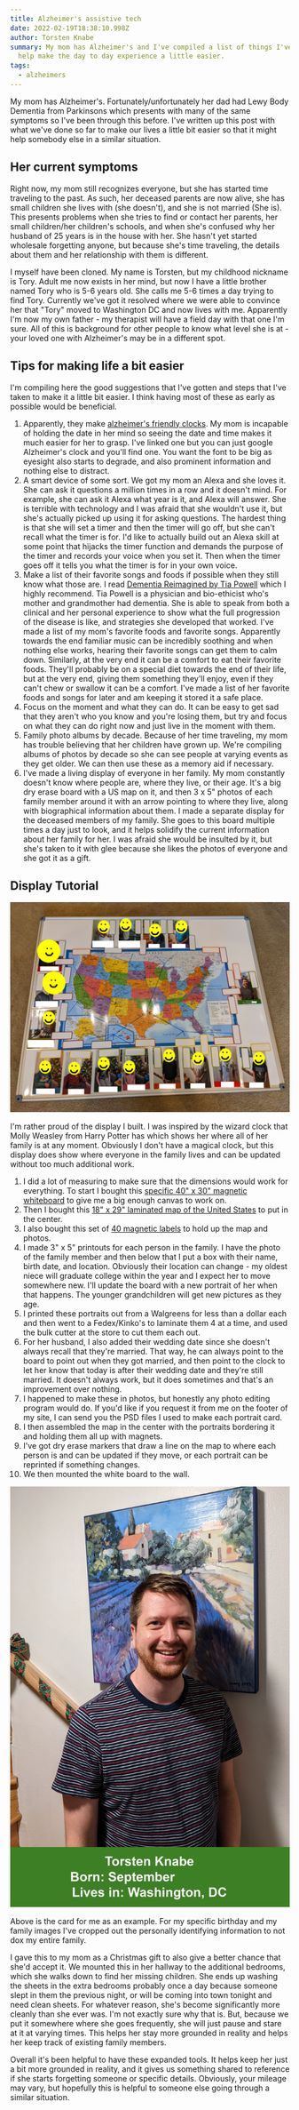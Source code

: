 ```yaml
---
title: Alzheimer's assistive tech
date: 2022-02-19T18:38:10.998Z
author: Torsten Knabe
summary: My mom has Alzheimer's and I've compiled a list of things I've done to
  help make the day to day experience a little easier.
tags:
  - alzheimers
---
```

My mom has Alzheimer's. Fortunately/unfortunately her dad had Lewy Body Dementia from Parkinsons which presents with many of the same symptoms so I've been through this before. I've written up this post with what we've done so far to make our lives a little bit easier so that it might help somebody else in a similar situation.

## Her current symptoms

Right now, my mom still recognizes everyone, but she has started time traveling to the past. As such, her deceased parents are now alive, she has small children she lives with (she doesn't), and she is not married (She is). This presents problems when she tries to find or contact her parents, her small children/her children's schools, and when she's confused why her husband of 25 years is in the house with her. She hasn't yet started wholesale forgetting anyone, but because she's time traveling, the details about them and her relationship with them is different. 

I myself have been cloned. My name is Torsten, but my childhood nickname is Tory. Adult me now exists in her mind, but now I have a little brother named Tory who is 5-6 years old. She calls me 5-6 times a day trying to find Tory. Currently we've got it resolved where we were able to convince her that "Tory" moved to Washington DC and now lives with me. Apparently I'm now my own father - my therapist will have a field day with that one I'm sure. All of this is background for other people to know what level she is at - your loved one with Alzheimer's may be in a different spot.

## Tips for making life a bit easier

I'm compiling here the good suggestions that I've gotten and steps that I've taken to make it a little bit easier. I think having most of these as early as possible would be beneficial.

1. Apparently, they make [alzheimer's friendly clocks](https://smile.amazon.com/dp/B07ZRH7X5T). My mom is incapable of holding the date in her mind so seeing the date and time makes it much easier for her to grasp. I've linked one but you can just google Alzheimer's clock and you'll find one. You want the font to be big as eyesight also starts to degrade, and also prominent information and nothing else to distract.
2. A smart device of some sort. We got my mom an Alexa and she loves it. She can ask it questions a million times in a row and it doesn't mind. For example, she can ask it Alexa what year is it, and Alexa will answer. She is terrible with technology and I was afraid that she wouldn't use it, but she's actually picked up using it for asking questions. The hardest thing is that she will set a timer and then the timer will go off, but she can't recall what the timer is for. I'd like to actually build out an Alexa skill at some point that hijacks the timer function and demands the purpose of the timer and records your voice when you set it. Then when the timer goes off it tells you what the timer is for in your own voice.
3. Make a list of their favorite songs and foods if possible when they still know what those are. I read [Dementia Reimagined by Tia Powell](https://smile.amazon.com/Dementia-Reimagined-Building-Dignity-Beginning-ebook/dp/B07FC1JRKG) which I highly recommend. Tia Powell is a physician and bio-ethicist who's mother and grandmother had dementia. She is able to speak from both a clinical and her personal experience to show what the full progression of the disease is like, and strategies she developed that worked. I've made a list of my mom's favorite foods and favorite songs. Apparently towards the end familiar music can be incredibly soothing and when nothing else works, hearing their favorite songs can get them to calm down. Similarly, at the very end it can be a comfort to eat their favorite foods. They'll probably be on a special diet towards the end of their life, but at the very end, giving them something they'll enjoy, even if they can't chew or swallow it can be a comfort. I've made a list of her favorite foods and songs for later and am keeping it stored it a safe place.
4. Focus on the moment and what they can do. It can be easy to get sad that they aren't who you know and you're losing them, but try and focus on what they can do right now and just live in the moment with them.
5. Family photo albums by decade. Because of her time traveling, my mom has trouble believing that her children have grown up. We're compiling albums of photos by decade so she can see people at varying events as they get older. We can then use these as a memory aid if necessary.
6. I've made a living display of everyone in her family. My mom constantly doesn't know where people are, where they live, or their age. It's a big dry erase board with a US map on it, and then 3 x 5" photos of each family member around it with an arrow pointing to where they live, along with biographical information about them. I made a separate display for the deceased members of my family. She goes to this board multiple times a day just to look, and it helps solidify the current information about her family for her. I was afraid she would be insulted by it, but she's taken to it with glee because she likes the photos of everyone and she got it as a gift.

## Display Tutorial

![Whiteboard with a laminated US map in the center surrounded by 16 portraits of family members](/static/img/familyboard-edited.jpg "Family White Board")

I'm rather proud of the display I built. I was inspired by the wizard clock that Molly Weasley from Harry Potter has which shows her where all of her family is at any moment. Obviously I don't have a magical clock, but this display does show where everyone in the family lives and can be updated without too much additional work.

1. I did a lot of measuring to make sure that the dimensions would work for everything. To start I bought this [specific 40" x 30" magnetic whiteboard](https://smile.amazon.com/dp/B07F9JFK8W?psc=1&ref=ppx_yo2_dt_b_product_details) to give me a big enough canvas to work on.
2. Then I bought this [18" x 29" laminated map of the United States](https://smile.amazon.com/dp/B08B1577T8) to put in the center.
3. I also bought this set of [40 magnetic labels](https://smile.amazon.com/dp/B07VT42MRH) to hold up the map and photos.
4. I made 3" x 5" printouts for each person in the family. I have the photo of the family member and then below that I put a box with their name, birth date, and location. Obviously their location can change - my oldest niece will graduate college within the year and I expect her to move somewhere new. I'll update the board with a new portrait of her when that happens. The younger grandchildren will get new pictures as they age.
5. I printed these portraits out from a Walgreens for less than a dollar each and then went to a Fedex/Kinko's to laminate them 4 at a time, and used the bulk cutter at the store to cut them each out.
6. For her husband, I also added their wedding date since she doesn't always recall that they're married. That way, he can always point to the board to point out when they got married, and then point to the clock to let her know that today is after their wedding date and they're still married. It doesn't always work, but it does sometimes and that's an improvement over nothing.
7. I happened to make these in photos, but honestly any photo editing program would do. If you'd like if you request it from me on the footer of my site, I can send you the PSD files I used to make each portrait card.
8. I then assembled the map in the center with the portraits bordering it and holding them all up with magnets.
9. I've got dry erase markers that draw a line on the map to where each person is and can be updated if they move, or each portrait can be reprinted if something changes.
10. We then mounted the white board to the wall. 

![Portrait of Torsten Knabe with the text "Torsten Knabe. Born: September. Lives in: Washington, DC."](/static/img/torsten-portrait.jpg "Torsten Portrait Card")

Above is the card for me as an example. For my specific birthday and my family images I've cropped out the personally identifying information to not dox my entire family.

I gave this to my mom as a Christmas gift to also give a better chance that she'd accept it. We mounted this in her hallway to the additional bedrooms, which she walks down to find her missing children. She ends up washing the sheets in the extra bedrooms probably once a day because someone slept in them the previous night, or will be coming into town tonight and need clean sheets. For whatever reason, she's become significantly more cleanly than she ever was. I'm not exactly sure why that is. But, because we put it somewhere where she goes frequently, she will just pause and stare at it at varying times. This helps her stay more grounded in reality and helps her keep track of existing family members.

Overall it's been helpful to have these expanded tools. It helps keep her just a bit more grounded in reality, and it gives us something shared to reference if she starts forgetting someone or specific details. Obviously, your mileage may vary, but hopefully this is helpful to someone else going through a similar situation.